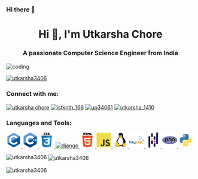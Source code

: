 
### Hi there 👋

<!--
**Utkarsha3406/Utkarsha3406** is a ✨ _special_ ✨ repository because its `README.md` (this file) appears on your GitHub profile.

Here are some ideas to get you started:
<img align="center" alt="coding" width="400" src="https://images.lemonly.com/wp-content/uploads/2018/08/07150313/Homebase_Thumb_v01.gif">
<p align="left"> <a href="https://github.com/ryo-ma/github-profile-trophy"><img src="https://github-profile-trophy.vercel.app/?username=utkarsha3406" alt="utkarsha3406" /></a> </p>

- 🔭 I’m currently working on ...
- 🌱 I’m currently learning ...
- 👯 I’m looking to collaborate on ...
- 🤔 I’m looking for help with ...
- 💬 Ask me about ...
- 📫 How to reach me: ...
- 😄 Pronouns: ...
- ⚡ Fun fact: ...
-->
<h1 align="center">Hi 👋, I'm Utkarsha Chore</h1>
<h3 align="center">A passionate Computer Science Engineer from India</h3>

<img align="center" alt="coding" width="300" src="https://images.lemonly.com/wp-content/uploads/2018/08/07150313/Homebase_Thumb_v01.gif">
<p align="left"> <a href="https://github.com/ryo-ma/github-profile-trophy"><img src="https://github-profile-trophy.vercel.app/?username=utkarsha3406" alt="utkarsha3406" /></a> </p>


<h3 align="left">Connect with me:</h3>
<p align="left">
<a href="https://linkedin.com/in/utkarsha chore" target="blank"><img align="center" src="https://raw.githubusercontent.com/rahuldkjain/github-profile-readme-generator/master/src/images/icons/Social/linked-in-alt.svg" alt="utkarsha chore" height="30" width="40" /></a>
<a href="https://www.codechef.com/users/istknth_166" target="blank"><img align="center" src="https://cdn.jsdelivr.net/npm/simple-icons@3.1.0/icons/codechef.svg" alt="istknth_166" height="30" width="40" /></a>
<a href="https://www.hackerrank.com/up34061" target="blank"><img align="center" src="https://raw.githubusercontent.com/rahuldkjain/github-profile-readme-generator/master/src/images/icons/Social/hackerrank.svg" alt="up34061" height="30" width="40" /></a>
<a href="https://www.leetcode.com/utkarsha_1410" target="blank"><img align="center" src="https://raw.githubusercontent.com/rahuldkjain/github-profile-readme-generator/master/src/images/icons/Social/leet-code.svg" alt="utkarsha_1410" height="30" width="40" /></a>
</p>

<h3 align="left">Languages and Tools:</h3>
<p align="left"> <a href="https://www.cprogramming.com/" target="_blank" rel="noreferrer"> <img src="https://raw.githubusercontent.com/devicons/devicon/master/icons/c/c-original.svg" alt="c" width="40" height="40"/> </a> <a href="https://www.w3schools.com/cpp/" target="_blank" rel="noreferrer"> <img src="https://raw.githubusercontent.com/devicons/devicon/master/icons/cplusplus/cplusplus-original.svg" alt="cplusplus" width="40" height="40"/> </a> <a href="https://www.w3schools.com/css/" target="_blank" rel="noreferrer"> <img src="https://raw.githubusercontent.com/devicons/devicon/master/icons/css3/css3-original-wordmark.svg" alt="css3" width="40" height="40"/> </a> <a href="https://www.djangoproject.com/" target="_blank" rel="noreferrer"> <img src="https://cdn.worldvectorlogo.com/logos/django.svg" alt="django" width="40" height="40"/> </a> <a href="https://www.w3.org/html/" target="_blank" rel="noreferrer"> <img src="https://raw.githubusercontent.com/devicons/devicon/master/icons/html5/html5-original-wordmark.svg" alt="html5" width="40" height="40"/> </a> <a href="https://developer.mozilla.org/en-US/docs/Web/JavaScript" target="_blank" rel="noreferrer"> <img src="https://raw.githubusercontent.com/devicons/devicon/master/icons/javascript/javascript-original.svg" alt="javascript" width="40" height="40"/> </a> <a href="https://www.linux.org/" target="_blank" rel="noreferrer"> <img src="https://raw.githubusercontent.com/devicons/devicon/master/icons/linux/linux-original.svg" alt="linux" width="40" height="40"/> </a> <a href="https://www.mysql.com/" target="_blank" rel="noreferrer"> <img src="https://raw.githubusercontent.com/devicons/devicon/master/icons/mysql/mysql-original-wordmark.svg" alt="mysql" width="40" height="40"/> </a> <a href="https://pandas.pydata.org/" target="_blank" rel="noreferrer"> <img src="https://raw.githubusercontent.com/devicons/devicon/2ae2a900d2f041da66e950e4d48052658d850630/icons/pandas/pandas-original.svg" alt="pandas" width="40" height="40"/> </a> <a href="https://www.php.net" target="_blank" rel="noreferrer"> <img src="https://raw.githubusercontent.com/devicons/devicon/master/icons/php/php-original.svg" alt="php" width="40" height="40"/> </a> <a href="https://www.python.org" target="_blank" rel="noreferrer"> <img src="https://raw.githubusercontent.com/devicons/devicon/master/icons/python/python-original.svg" alt="python" width="40" height="40"/> </a> </p>

<p><img align="left" src="https://github-readme-stats.vercel.app/api/top-langs?username=utkarsha3406&show_icons=true&locale=en&layout=compact" alt="utkarsha3406" /></p>

<p>&nbsp;<img align="center" src="https://github-readme-stats.vercel.app/api?username=utkarsha3406&show_icons=true&locale=en" alt="utkarsha3406" /></p>

<p><img align="center" src="https://github-readme-streak-stats.herokuapp.com/?user=utkarsha3406&" alt="utkarsha3406" /></p>
